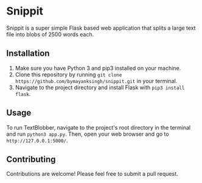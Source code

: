 # Snippit

Snippit is a super simple Flask based web application that splits a large text file into blobs of 2500 words each.

## Installation

1. Make sure you have Python 3 and pip3 installed on your machine.
2. Clone this repository by running `git clone https://github.com/bymayanksingh/snippit.git` in your terminal.
3. Navigate to the project directory and install Flask with `pip3 install flask`.

## Usage

To run TextBlobber, navigate to the project's root directory in the terminal and run `python3 app.py`. Then, open your web browser and go to `http://127.0.0.1:5000/`.

## Contributing

Contributions are welcome! Please feel free to submit a pull request.
